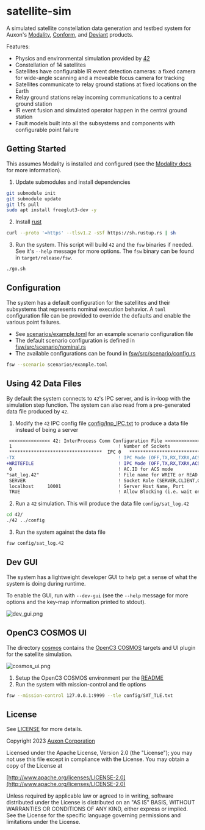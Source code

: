 # satellite-sim

A simulated satellite constellation data generation and testbed system for Auxon's [Modality](https://docs.auxon.io/modality/), [Conform](https://docs.auxon.io/conform/), and [Deviant](https://docs.auxon.io/deviant/) products.

Features:
* Physics and environmental simulation provided by [42](https://github.com/ericstoneking/42)
* Constellation of 14 satellites
* Satellites have configurable IR event detection cameras: a fixed camera for wide-angle scanning and a moveable focus camera for tracking
* Satellites communicate to relay ground stations at fixed locations on the Earth
* Relay ground stations relay incoming communications to a central ground station
* IR event fusion and simulated operator happen in the central ground station
* Fault models built into all the subsystems and components with configurable point failure

## Getting Started

This assumes Modality is installed and configured (see the [Modality docs](https://docs.auxon.io/modality/installation/) for more information).

1. Update submodules and install dependencies
  ```bash
  git submodule init
  git submodule update
  git lfs pull
  sudo apt install freeglut3-dev -y
  ```
2. Install [rust](https://www.rust-lang.org/tools/install)
  ```bash
  curl --proto '=https' --tlsv1.2 -sSf https://sh.rustup.rs | sh
  ```
3. Run the system. This script will build `42` and the `fsw` binaries if needed. See it's `--help` message for more options.
   The `fsw` binary can be found in `target/release/fsw`.
  ```bash
  ./go.sh
  ```

## Configuration

The system has a default configuration for the satellites and their subsystems that represents nominal execution behavior.
A `toml` configuration file can be provided to override the defaults and enable the
various point failures.

* See [scenarios/example.toml](scenarios/example.toml) for an example scenario configuration file
* The default scenario configuration is defined in [fsw/src/scenario/nominal.rs](fsw/src/scenario/nominal.rs)
* The available configurations can be found in [fsw/src/scenario/config.rs](fsw/src/scenario/config.rs)

```bash
fsw --scenario scenarios/example.toml
```

## Using 42 Data Files

By default the system connects to `42`'s IPC server, and is in-loop with the simulation step function.
The system can also read from a pre-generated data file produced by `42`.

1. Modify the `42` IPC config file [config/Inp_IPC.txt](config/Inp_IPC.txt) to produce a data file instead of being a server
  ```diff
   <<<<<<<<<<<<<<< 42: InterProcess Comm Configuration File >>>>>>>>>>>>>>>>
   1                                       ! Number of Sockets
   **********************************  IPC 0   *****************************
  -TX                                      ! IPC Mode (OFF,TX,RX,TXRX,ACS,WRITEFILE,READFILE)
  +WRITEFILE                               ! IPC Mode (OFF,TX,RX,TXRX,ACS,WRITEFILE,READFILE)
   0                                       ! AC.ID for ACS mode
  "sat_log.42"                             ! File name for WRITE or READ
   SERVER                                  ! Socket Role (SERVER,CLIENT,GMSEC_CLIENT)
   localhost     10001                     ! Server Host Name, Port
   TRUE                                    ! Allow Blocking (i.e. wait on RX)
  ```
2. Run a `42` simulation. This will produce the data file `config/sat_log.42`
  ```bash
  cd 42/
  ./42 ../config
  ```
3. Run the system against the data file
  ```bash
  fsw config/sat_log.42
  ```

## Dev GUI

The system has a lightweight developer GUI to help get a sense of what the system is doing during runtime.

To enable the GUI, run with `--dev-gui` (see the `--help` message for more options and the key-map information printed to stdout).

![dev_gui.png](images/dev_gui.png)

## OpenC3 COSMOS UI

The directory [cosmos](./cosmos) contains the [OpenC3 COSMOS](https://openc3.com/) targets and UI plugin for the satellite simulation.

![cosmos_ui.png](images/cosmos_ui.png)

1. Setup the OpenC3 COSMOS environment per the [README](cosmos/README)
2. Run the system with mission-control and tle options
```bash
fsw --mission-control 127.0.0.1:9999 --tle config/SAT_TLE.txt
```

## License

See [LICENSE](./LICENSE) for more details.

Copyright 2023 [Auxon Corporation](https://auxon.io)

Licensed under the Apache License, Version 2.0 (the "License");
you may not use this file except in compliance with the License.
You may obtain a copy of the License at

[http://www.apache.org/licenses/LICENSE-2.0](http://www.apache.org/licenses/LICENSE-2.0)

Unless required by applicable law or agreed to in writing, software
distributed under the License is distributed on an "AS IS" BASIS,
WITHOUT WARRANTIES OR CONDITIONS OF ANY KIND, either express or implied.
See the License for the specific language governing permissions and
limitations under the License.
